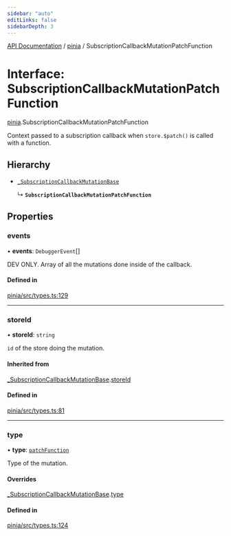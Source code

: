 ```yaml
---
sidebar: "auto"
editLinks: false
sidebarDepth: 3
---
```


[API Documentation](../index.md) / [pinia](../modules/pinia.md) / SubscriptionCallbackMutationPatchFunction

# Interface: SubscriptionCallbackMutationPatchFunction

[pinia](../modules/pinia.md).SubscriptionCallbackMutationPatchFunction

Context passed to a subscription callback when `store.$patch()` is called
with a function.

## Hierarchy

- [`_SubscriptionCallbackMutationBase`](pinia._SubscriptionCallbackMutationBase.md)

  ↳ **`SubscriptionCallbackMutationPatchFunction`**

## Properties

### events

• **events**: `DebuggerEvent`[]

DEV ONLY. Array of all the mutations done inside of the callback.

#### Defined in

[pinia/src/types.ts:129](https://github.com/vuejs/pinia/blob/d96dca2/packages/pinia/src/types.ts#L129)

___

### storeId

• **storeId**: `string`

`id` of the store doing the mutation.

#### Inherited from

[_SubscriptionCallbackMutationBase](pinia._SubscriptionCallbackMutationBase.md).[storeId](pinia._SubscriptionCallbackMutationBase.md#storeid)

#### Defined in

[pinia/src/types.ts:81](https://github.com/vuejs/pinia/blob/d96dca2/packages/pinia/src/types.ts#L81)

___

### type

• **type**: [`patchFunction`](../enums/pinia.MutationType.md#patchfunction)

Type of the mutation.

#### Overrides

[_SubscriptionCallbackMutationBase](pinia._SubscriptionCallbackMutationBase.md).[type](pinia._SubscriptionCallbackMutationBase.md#type)

#### Defined in

[pinia/src/types.ts:124](https://github.com/vuejs/pinia/blob/d96dca2/packages/pinia/src/types.ts#L124)
